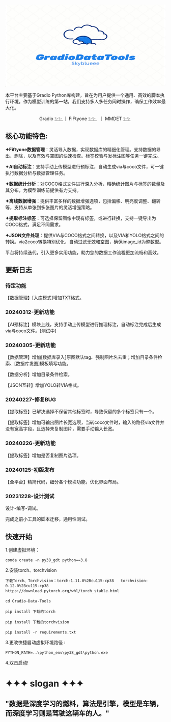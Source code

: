 ![](ui/imgs/mt_logo.jpg)

本平台主要基于Gradio Python库构建，旨在为用户提供一个通用、高效的脚本执行环境。作为模型训练的第一站，我们支持多人多任务同时操作，确保工作效率最大化。

<center> Gradio <a href="https://www.gradio.app/"> ✨✨ </a> ｜  FiFtyone <a href="https://github.com/voxel51/fiftyone"> ✨✨ </a>&nbsp ｜ MMDET <a href="https://github.com/open-mmlab/mmdetection"> ✨✨</a>&nbsp  </center>

## 核心功能特色:

**✦Fiftyone数据管理**：灵活导入数据，实现数据库的精细化管理。支持数据的导出、删除，以及有效与空图的快速检查。标签校验与发标注图等任务一键完成。

✦**AI自动标注**：支持手动上传模型进行预标注，自动生成via与coco文件，可一键执行数据分析与数据管理任务。

**✦数据统计分析**：对COCO格式文件进行深入分析，精确统计图片与标签的数量及其分布，为模型训练前提供有力支持。

**✦离线数据增强**：提供丰富多样的数据增强选项，包括偏移、明亮度调整、翻转等，支持从单张到多张图片的灵活增强策略。

**✦提取标注标签**：可选择保留图像中现有标签，或进行转换，支持一键导出为COCO格式，满足不同需求。

**✦JSON文件处理**：提供VIA与COCO格式之间转换，以及VIA和YOLO格式之间的转换。via2coco转换特别优化，自动过滤无效和空图，确保image_id为整数型。

平台将持续迭代，引入更多实用功能，助力您的数据工作流程更加流畅和高效。

## 更新日志

### 待定功能
【数据管理】[入库模式]增加TXT格式。

### 20240312-更新功能

【AI预标注】模块上线，支持手动上传模型进行推理标注，自动标注完成后生成via与coco文件。[测试中]

### 20240305-更新功能

【数据管理】增加[数据库录入]原图默认tag、强制图片名去重；增加目录条件检索、[数据库发图]模板填写功能。

【数据分析】增加目录条件检索。

【JSON互转】增加YOLO转VIA格式。

### 20240227-修复BUG

【提取标签】已解决选择不保留其他标签时，导致保留的多个标签只有一个。

【提取标签】增加可输出图片长宽选项，当转coco文件时，输入的路径via文件并没有宽高字段，且选择未复制图片，需要手动输入长宽。

### 20240226-更新功能

【提取标签】增加是否复制图片选项。

### 20240125-初版发布
【全平台】精简代码，细分各个模块功能，优化界面布局。

### 20231228-设计测试
设计-编写-调试。

完成之前小工具的脚本迁移，通用性测试。

## 快速开始

1.创建虚拟环境：

```
conda create -n py38_gdt python==3.8
```

2.安装torch、torchvision

```
下载Torch、Torchvision：torch-1.11.0%2Bcu115-cp38   torchvision-0.12.0%2Bcu115-cp38
https://download.pytorch.org/whl/torch_stable.html

cd Gradio-Data-Tools

pip install 下载的torch

pip install 下载的torchvision

pip install -r requirements.txt
```

3.更改快捷启动虚拟环境路径 :

```
PYTHON_PATH=..\python_env\py38_gdt\python.exe
```

4.双击启动!

# ✦✦✦ slogan ✦✦✦

## "数据是深度学习的燃料，算法是引擎，模型是车辆，而深度学习则是驾驶这辆车的人。"